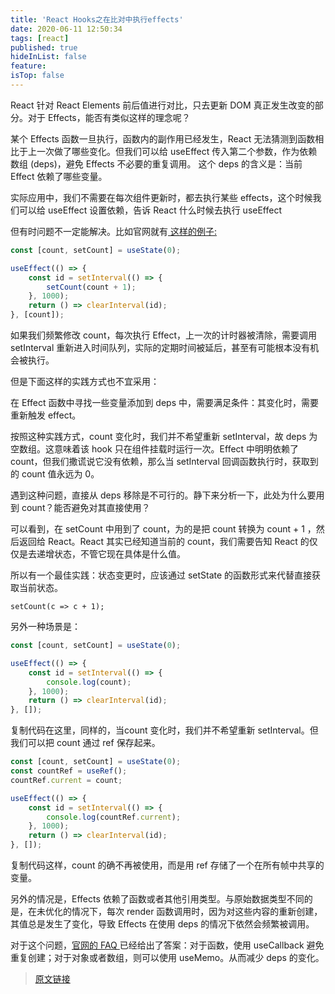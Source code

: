 ```yaml
---
title: 'React Hooks之在比对中执行effects'
date: 2020-06-11 12:50:34
tags: [react]
published: true
hideInList: false
feature: 
isTop: false
---
```

React 针对 React Elements 前后值进行对比，只去更新 DOM 真正发生改变的部分。对于 Effects，能否有类似这样的理念呢？


某个 Effects 函数一旦执行，函数内的副作用已经发生，React 无法猜测到函数相比于上一次做了哪些变化。但我们可以给 useEffect 传入第二个参数，作为依赖数组 (deps)，避免 Effects 不必要的重复调用。
这个 deps 的含义是：当前 Effect 依赖了哪些变量。

实际应用中，我们不需要在每次组件更新时，都去执行某些 effects，这个时候我们可以给 useEffect 设置依赖，告诉 React 什么时候去执行 useEffect

但有时问题不一定能解决。比如官网就有[ 这样的例子:](https://zh-hans.reactjs.org/docs/hooks-faq.html#what-can-i-do-if-my-effect-dependencies-change-too-often)

```jsx
const [count, setCount] = useState(0);

useEffect(() => {
    const id = setInterval(() => {
        setCount(count + 1);
    }, 1000);
    return () => clearInterval(id);
}, [count]);


```

如果我们频繁修改 count，每次执行 Effect，上一次的计时器被清除，需要调用 setInterval 重新进入时间队列，实际的定期时间被延后，甚至有可能根本没有机会被执行。

但是下面这样的实践方式也不宜采用：

在 Effect 函数中寻找一些变量添加到 deps 中，需要满足条件：其变化时，需要重新触发 effect。

按照这种实践方式，count 变化时，我们并不希望重新 setInterval，故 deps 为空数组。这意味着该 hook 只在组件挂载时运行一次。Effect 中明明依赖了 count，但我们撒谎说它没有依赖，那么当 setInterval 回调函数执行时，获取到的 count 值永远为 0。

遇到这种问题，直接从 deps 移除是不可行的。静下来分析一下，此处为什么要用到 count？能否避免对其直接使用？

可以看到，在 setCount 中用到了 count，为的是把 count 转换为 count + 1 ，然后返回给 React。React 其实已经知道当前的 count，我们需要告知 React 的仅仅是去递增状态，不管它现在具体是什么值。

所以有一个最佳实践：状态变更时，应该通过 setState 的函数形式来代替直接获取当前状态。

```
setCount(c => c + 1);
```

另外一种场景是：

```jsx
const [count, setCount] = useState(0);

useEffect(() => {
    const id = setInterval(() => {
        console.log(count);
    }, 1000);
    return () => clearInterval(id);
}, []);
```

复制代码在这里，同样的，当count 变化时，我们并不希望重新 setInterval。但我们可以把 count 通过 ref 保存起来。

```jsx
const [count, setCount] = useState(0);
const countRef = useRef();
countRef.current = count;

useEffect(() => {
    const id = setInterval(() => {
        console.log(countRef.current);
    }, 1000);
    return () => clearInterval(id);
}, []);
```

复制代码这样，count 的确不再被使用，而是用 ref 存储了一个在所有帧中共享的变量。

另外的情况是，Effects 依赖了函数或者其他引用类型。与原始数据类型不同的是，在未优化的情况下，每次 render 函数调用时，因为对这些内容的重新创建，其值总是发生了变化，导致 Effects 在使用 deps 的情况下依然会频繁被调用。

对于这个问题，[官网的 FAQ ](https://zh-hans.reactjs.org/docs/hooks-faq.html#is-it-safe-to-omit-functions-from-the-list-of-dependencies)已经给出了答案：对于函数，使用 useCallback 避免重复创建；对于对象或者数组，则可以使用 useMemo。从而减少 deps 的变化。


>[原文链接](https://juejin.im/post/5ec7372cf265da76de5cd0c9)
